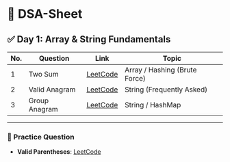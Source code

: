 # 📘 DSA-Sheet

## ✅ Day 1: Array & String Fundamentals

| No. | Question         | Link                                                                 | Topic                          |
|-----|------------------|----------------------------------------------------------------------|--------------------------------|
| 1   | Two Sum          | [LeetCode](https://leetcode.com/problems/two-sum/)                   | Array / Hashing (Brute Force) |
| 2   | Valid Anagram    | [LeetCode](https://leetcode.com/problems/valid-anagram/description/) | String (Frequently Asked)     |
| 3   | Group Anagram    | [LeetCode](https://leetcode.com/problems/group-anagrams/)            | String / HashMap              |

---

### 🧠 Practice Question
- **Valid Parentheses**: [LeetCode](https://leetcode.com/problems/valid-parentheses/description/)
